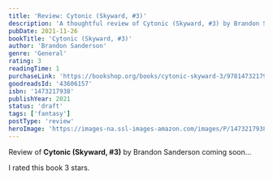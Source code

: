 ```yaml
---
title: 'Review: Cytonic (Skyward, #3)'
description: 'A thoughtful review of Cytonic (Skyward, #3) by Brandon Sanderson'
pubDate: 2021-11-26
bookTitle: 'Cytonic (Skyward, #3)'
author: 'Brandon Sanderson'
genre: 'General'
rating: 3
readingTime: 1
purchaseLink: 'https://bookshop.org/books/cytonic-skyward-3/9781473217935'
goodreadsId: '43606157'
isbn: '1473217938'
publishYear: 2021
status: 'draft'
tags: ['fantasy']
postType: 'review'
heroImage: 'https://images-na.ssl-images-amazon.com/images/P/1473217938.01.L.jpg'
---
```


Review of **Cytonic (Skyward, #3)** by Brandon Sanderson coming soon...

I rated this book 3 stars.